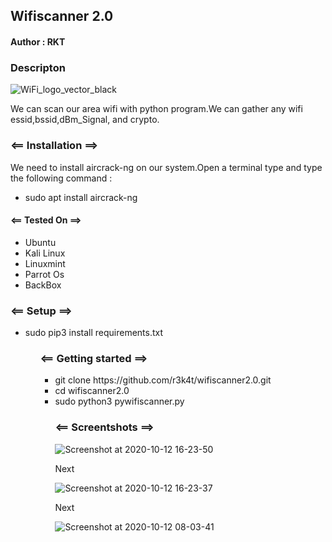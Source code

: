 <h2>Wifiscanner 2.0</h2>

<h4>Author : RKT</h4>

### Descripton ###

![WiFi_logo_vector_black](https://user-images.githubusercontent.com/69615463/95742206-43205500-0cad-11eb-915f-2bf08b4bde20.png)


We can scan our area wifi with python program.We can gather any wifi essid,bssid,dBm_Signal, and crypto.

### <== Installation ==> ###

We need to install aircrack-ng on our system.Open a terminal type and type the following command :

<ul>
<li>sudo apt install aircrack-ng 
</ul>

#### <== Tested On ==> ###

<ul>
<li>Ubuntu</li>
<li>Kali Linux</li>
<li>Linuxmint</li>
<li>Parrot Os</li>
<li>BackBox</li>
</ul>

### <== Setup ==> ###

<ul>
<li>sudo pip3 install requirements.txt</li>
<ul> 

### <== Getting started ==> ###

<ul>
<li>git clone https://github.com/r3k4t/wifiscanner2.0.git</li>
<li>cd wifiscanner2.0</li>
<li>sudo python3 pywifiscanner.py</li>

### <== Screentshots ==> ###

![Screenshot at 2020-10-12 16-23-50](https://user-images.githubusercontent.com/69615463/95741685-4e26b580-0cac-11eb-8a8b-5b2a72d4dd32.png)

Next

![Screenshot at 2020-10-12 16-23-37](https://user-images.githubusercontent.com/69615463/95741274-a01b0b80-0cab-11eb-8ae8-9d1c3776befc.png)

Next

![Screenshot at 2020-10-12 08-03-41](https://user-images.githubusercontent.com/69615463/95734052-9f30ac80-0ca0-11eb-9055-21063a467622.png)


